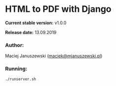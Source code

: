 HTML to PDF with Django
=======================

**Current stable version:** v1.0.0

**Release date:** 13.09.2019

### Author:
Maciej Januszewski (maciek@mjanuszewski.pl)

### Running:
```
./runserver.sh
```
